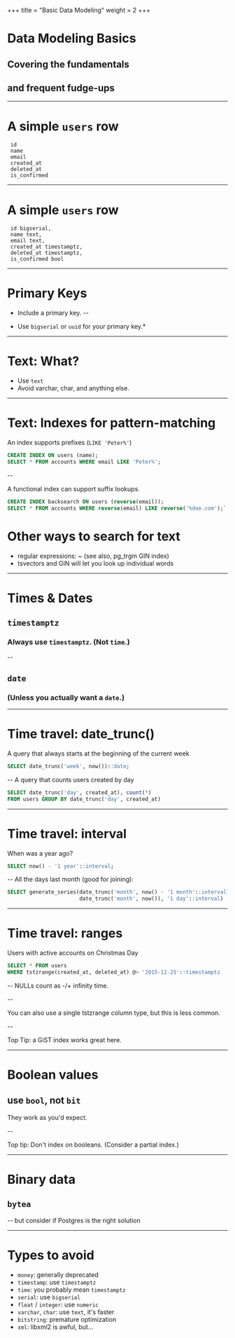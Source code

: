 +++
title = "Basic Data Modeling"
weight = 2
+++

# Data Modeling Basics
## Covering the fundamentals
## and frequent fudge-ups

---

# A simple `users` row

````
 id
 name
 email
 created_at
 deleted_at
 is_confirmed
````

---

# A simple `users` row

````
 id bigserial,
 name text,
 email text,
 created_at timestamptz,
 deleted_at timestamptz,
 is_confirmed bool
````

---
# Primary Keys

 * Include a primary key.
--

 * Use `bigserial` or `uuid` for your primary key.*

---
# Text: What?

 * Use `text`
 * Avoid varchar, char, and anything else.

---
# Text: Indexes for pattern-matching

An index supports prefixes (`LIKE 'Peter%'`)
````sql
CREATE INDEX ON users (name);
SELECT * FROM accounts WHERE email LIKE 'Peter%';
````

--

A functional index can support suffix lookups.
````sql
CREATE INDEX backsearch ON users (reverse(email));
SELECT * FROM accounts WHERE reverse(email) LIKE reverse('%doe.com');`
````

# Other ways to search for text

 * regular expressions: ~ (see also, pg_trgm GIN index)
 * tsvectors and GIN will let you look up individual words

---
# Times & Dates

## `timestamptz`
### Always use `timestamptz`. (Not `time`.)

--
## `date`
### (Unless you actually want a `date`.)

---
# Time travel: date_trunc()

A query that always starts at the beginning of the current week
````sql
SELECT date_trunc('week', now())::date;
````

--
A query that counts users created by day
````sql
SELECT date_trunc('day', created_at), count(*)
FROM users GROUP BY date_trunc('day', created_at)
````

---
# Time travel: interval

When was a year ago?
````sql
SELECT now() - '1 year'::interval;
````
--
All the days last month (good for joining):
````sql
SELECT generate_series(date_trunc('month', now() - '1 month'::interval),
                       date_trunc('month', now()), '1 day'::interval)
````

---
# Time travel: ranges

Users with active accounts on Christmas Day
````sql
SELECT * FROM users
WHERE tstzrange(created_at, deleted_at) @> '2015-12-25'::timestamptz
````
--
NULLs count as -/+ infinity time.

--

You can also use a single tstzrange column type, but this is less common.

--

Top Tip: a GiST index works great here.

---
# Boolean values

## use `bool`, not `bit`

They work as you'd expect.

--

Top tip: Don't index on booleans. (Consider a partial index.)

---
# Binary data

## `bytea` 

--
but consider if Postgres is the right solution

---
# Types to avoid

 * `money`: generally deprecated
 * `timestamp`: use `timestamptz`
 * `time`: you probably mean `timestamptz`
 * `serial`: use `bigserial`
 * `float` / `integer`: use `numeric`
 * `varchar`, `char`: use `text`, it's faster
 * `bitstring`: premature optimization
 * `xml`: libxml2 is awful, but...

